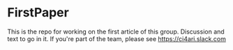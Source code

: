 FirstPaper
==========

This is the repo for working on the first article of this group. Discussion and text to go in it. If you're part of the team, please see https://ci4ari.slack.com
